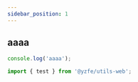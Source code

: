 ```yaml
---
sidebar_position: 1
---
```


## aaaa

```typescript run
console.log('aaaa');
```

```typescript
import { test } from '@yzfe/utils-web';
```
